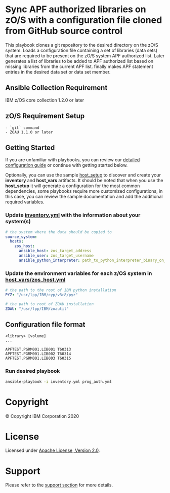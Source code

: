 # Sync APF authorized libraries on zO/S with a configuration file cloned from GitHub source control

This playbook clones a git repository to the desired directory on the zO/S system.
Loads a configuration file containing a set of libraries (data sets) that are
required to be present on the zO/S system APF authorized list. Later generates
a list of libraries to be added to APF authorized list based on missing libraries
from the current APF list. finally makes APF statement entries in the desired 
data set or data set member.

## Ansible Collection Requirement

   IBM z/OS core collection 1.2.0 or later

## zO/S Requirement Setup

    - `git` command 
    - ZOAU 1.1.0 or later

## Getting Started

If you are unfamiliar with playbooks, you can review our
[detailed configuration guide](../../../docs/share/configuration_guide.md) or
continue with getting started below.

Optionally, you can use the sample
[host_setup](../../../zos_administration/host_setup/README.md)
to discover and create your **inventory** and **host_vars** artifacts. It should
be noted that when you use the **host_setup** it will generate a configuration
for the most common dependencies, some playbooks require more customized
configurations, in this case, you can review the sample documentation and
add the additional required variables.

### Update [inventory.yml](inventory.yml) with the information about your system(s)

```yaml
# the system where the data should be copied to
source_system:
  hosts:
    zos_host:
      ansible_host: zos_target_address
      ansible_user: zos_target_username
      ansible_python_interpreter: path_to_python_interpreter_binary_on_zos_target
```

### Update the environment variables for each z/OS system in [host_vars/zos_host.yml](host_vars/zos_host.yml)

```yaml
# the path to the root of IBM python installation
PYZ: "/usr/lpp/IBM/cyp/v3r8/pyz"

# the path to root of ZOAU installation
ZOAU: "/usr/lpp/IBM/zoautil"
```

## Configuration file format

    <library> [volume]
    ...

```
APFTEST.PGRM001.LIB001 T60313
APFTEST.PGRM001.LIB002 T60314
APFTEST.PGRM001.LIB003 T60315
```

### Run desired playbook

```bash
ansible-playbook -i inventory.yml prog_auth.yml
```

# Copyright

© Copyright IBM Corporation 2020

# License

Licensed under [Apache License,
Version 2.0](https://opensource.org/licenses/Apache-2.0).

# Support

Please refer to the [support section](../../../README.md#support) for more
details.